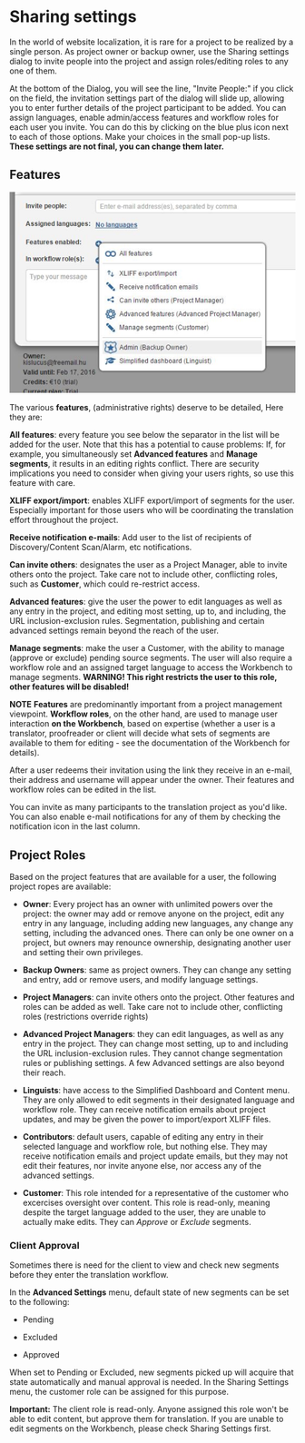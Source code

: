 # Sharing settings

In the world of website localization, it is rare for a project to be
realized by a single person. As project owner or backup owner, use the
Sharing settings dialog to invite people into the project and assign
roles/editing roles to any one of them.

At the bottom of the Dialog, you will see the line, "Invite People:"
if you click on the field, the invitation settings part of the dialog
will slide up, allowing you to enter further details of the project
participant to be added. You can assign languages, enable admin/access
features and workflow roles for each user you invite. You can do this
by clicking on the blue plus icon next to each of those options. Make
your choices in the small pop-up lists. **These settings are not
final, you can change them later.**

## Features

![Project roles](../../../img/invite_features.jpg)

The various **features**, (administrative rights) deserve to be
detailed, Here they are:

**All features**: every feature you see below the separator in the
list will be added for the user. Note that this has a potential to
cause problems: If, for example, you simultaneously set __Advanced
features__ and __Manage segments__, it results in an editing rights
conflict. There are security implications you need to consider when
giving your users rights, so use this feature with care.

**XLIFF export/import**: enables XLIFF export/import of segments for
the user. Especially important for those users who will be
coordinating the translation effort throughout the project.

**Receive notification e-mails**: Add user to the list of recipients
of Discovery/Content Scan/Alarm, etc notifications.

**Can invite others**: designates the user as a Project Manager, able
to invite others onto the project. Take care not to include other,
conflicting roles, such as __Customer__, which could re-restrict
access.

**Advanced features**: give the user the power to edit languages as
well as any entry in the project, and editing most setting, up to, and
including, the URL inclusion-exclusion rules. Segmentation, publishing
and certain advanced settings remain beyond the reach of the user.

**Manage segments**: make the user a Customer, with the ability to
manage (approve or exclude) pending source segments. The user will
also require a workflow role and an assigned target language to access
the Workbench to manage segments. **WARNING! This right restricts the
user to this role, other features will be disabled!**

**NOTE** __Features__ are predominantly important from a project
management viewpoint. __Workflow roles__, on the other hand, are used
to manage user interaction __on the Workbench__, based on expertise
(whether a user is a translator, proofreader or client will decide
what sets of segments are available to them for editing - see the
documentation of the Workbench for details).

After a user redeems their invitation using the link they receive in
an e-mail, their address and username will appear under the
owner. Their features and workflow roles can be edited in the list.

You can invite as many participants to the translation project as
you'd like. You can also enable e-mail notifications for any of them
by checking the notification icon in the last column.

## Project Roles

Based on the project features that are available for a user, the
following project ropes are available:

* **Owner**: Every project has an owner with unlimited powers over the
  project: the owner may add or remove anyone on the project, edit any
  entry in any language, including adding new languages, any change
  any setting, including the advanced ones. There can only be one
  owner on a project, but owners may renounce ownership, designating
  another user and setting their own privileges.

* **Backup Owners**: same as project owners. They can change any
  setting and entry, add or remove users, and modify language
  settings.

* **Project Managers**: can invite others onto the project. Other
  features and roles can be added as well. Take care not to include
  other, conflicting roles (restrictions override rights)

* **Advanced Project Managers**: they can edit languages, as well as
  any entry in the project. They can change most setting, up to and
  including the URL inclusion-exclusion rules. They cannot change
  segmentation rules or publishing settings. A few Advanced settings
  are also beyond their reach.

* **Linguists**: have access to the Simplified Dashboard and Content
  menu. They are only allowed to edit segments in their designated
  language and workflow role. They can receive notification emails
  about project updates, and may be given the power to import/export
  XLIFF files.

* **Contributors**: default users, capable of editing any entry in
  their selected language and workflow role, but nothing else. They
  may receive notification emails and project update emails, but they
  may not edit their features, nor invite anyone else, nor access any
  of the advanced settings.

* **Customer**: This role intended for a representative of the
  customer who excercises oversight over content. This role is
  read-only, meaning despite the target language added to the user,
  they are unable to actually make edits. They can _Approve_ or
  _Exclude_ segments.

### Client Approval

Sometimes there is need for the client to view and check new segments
before they enter the translation workflow.

In the **Advanced Settings** menu, default state of new segments can
be set to the following:

- Pending

- Excluded

- Approved

When set to Pending or Excluded, new segments picked up will acquire
that state automatically and manual approval is needed.  In the
Sharing Settings menu, the customer role can be assigned for this
purpose.

**Important:** The client role is read-only. Anyone assigned this role
won't be able to edit content, but approve them for translation. If
you are unable to edit segments on the Workbench, please check Sharing
Settings first.

